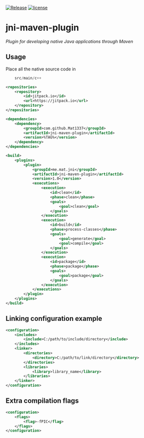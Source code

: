 [![Release](https://jitpack.io/v/Mat1337/jni-maven-plugin.svg)](https://jitpack.io/Mat1337/jni-maven-plugin)
[![license](https://img.shields.io/github/license/mashape/apistatus.svg)](LICENSE)

# jni-maven-plugin
*Plugin for developing native Java applications through Maven*

## Usage

Place all the native source code in

```java
    src/main/c++
```

```xml
<repositories>
    <repository>
        <id>jitpack.io</id>
        <url>https://jitpack.io</url>
    </repository>
</repositories>

<dependencies>
    <dependency>
        <groupId>com.github.Mat1337</groupId>
        <artifactId>jni-maven-plugin</artifactId>
        <version>%TAG%</version>
    </dependency>
</dependencies>

<build>
    <plugins>
        <plugin>
            <groupId>me.mat.jni</groupId>
            <artifactId>jni-maven-plugin</artifactId>
            <version>1.0</version>
            <executions>
                <execution>
                    <id>clean</id>
                    <phase>clean</phase>
                    <goals>
                        <goal>clean</goal>
                    </goals>
                </execution>
                <execution>
                    <id>build</id>
                    <phase>process-classes</phase>
                    <goals>
                        <goal>generate</goal>
                        <goal>compile</goal>
                    </goals>
                </execution>
                <execution>
                    <id>package</id>
                    <phase>package</phase>
                    <goals>
                        <goal>package</goal>
                    </goals>
                </execution>
            </executions>
        </plugin>
    </plugins>
</build>
```

## Linking configuration example

```xml
<configuration>
    <includes>
        <include>C:/path/to/include/directory</include>
    </includes>
    <linker>
        <directories>
            <directory>C:/path/to/link/directory</directory>
        </directories>
        <libraries>
            <library>library_name</library>
        </libraries>
    </linker>
</configuration>
```

## Extra compilation flags
```xml
<configuration>
    <flags>
        <flag>-fPIC</flag>
    </flags>
</configuration>
```
